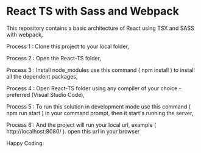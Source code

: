 # React TS with Sass and Webpack 
This repository contains a basic architecture of React using TSX and SASS with webpack,

Process 1 : Clone this project to your local folder,

Process 2 : Open the React-TS folder,

Process 3 : Install node_modules use this command ( npm install ) to install all the dependent packages,

Process 4 : Open React-TS folder using any compiler of your choice - preferred (Visual Studio Code),

Process 5 : To run this solution in development mode use this command ( npm run start ) in your command prompt, then it start's running the server,

Process 6 : And the project will run your local url, example ( http://localhost:8080/ ). open this url in your browser

Happy Coding.
